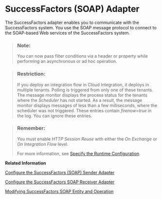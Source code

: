 <!-- loio28b29d6b50d6419eadb15e59b9462da4 -->

# SuccessFactors \(SOAP\) Adapter

The SuccessFactors adapter enables you to communicate with the SuccessFactors system. You use the SOAP message protocol to connect to the SOAP-based Web services of the SuccessFactors system.

> ### Note:  
> You can now pass filter conditions via a header or property while performing an asynchronous or ad hoc operation.

> ### Restriction:  
> If you deploy an integration flow in Cloud Integration, it deploys in multiple tenants. Polling is triggered from only one of these tenants. The message monitor displays the process status for the tenants where the *Scheduler* has not started. As a result, the message monitor displays messages of less than a few milliseconds, where the scheduler was not triggered. These entries contain *firenow=true* in the log. You can ignore these entries.

> ### Remember:  
> You must enable *HTTP Session Reuse* with either the *On Exchange* or *On Integration Flow* level.
> 
> For more information, see [Specify the Runtime Configuration](specify-the-runtime-configuration-0c1c96e.md).

**Related Information**  


[Configure the SuccessFactors \(SOAP\) Sender Adapter](configure-the-successfactors-soap-sender-adapter-874e4b1.md "The SuccessFactors (SOAP) sender adapter connects an SAP Cloud Integration tenant to SOAP-based Web Services of a SuccessFactors sender system (synchronous or asynchronous communication).")

[Configure the SuccessFactors SOAP Receiver Adapter](configure-the-successfactors-soap-receiver-adapter-360ef42.md "The SuccessFactors SOAP receiver adapter connects a tenantSAP Cloud Integration to SOAP-based Web services of a SuccessFactors receiver system (synchronous or asynchronous communication).")

[Modifying SuccessFactors SOAP Entity and Operation](modifying-successfactors-soap-entity-and-operation-a6ee603.md "")

